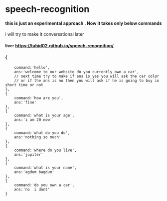# speech-recognition

#### this is just an experimental approach . Now it takes only below commands
i will try to make it conversational later
#### live:  https://tahid02.github.io/speech-recognition/
####  {
        command:'hello',
        ans:'welcome to our website do you currently own a car',
        // next time try to make if ans is yes you will ask the car color 
        // or if the ans is no then you will ask if he is going to buy in short time or not
    },
    {
        command:'how are you',
        ans:'fine'
    },
    {
        command:'what is your age',
        ans:'i am 20 now'
    },
    {
        command:'what do you do',
        ans:'nothing so much'
    },
    {
        command:'where do you live',
        ans:'jupiter'
    },
    {
        command:'what is your name',
        ans:'agdum bagdum'
    },
    {
        command:'do you own a car',
        ans:'no  i dont'
    }
